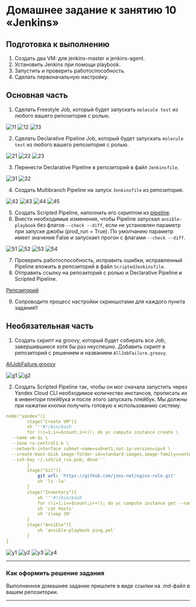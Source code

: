 # Домашнее задание к занятию 10 «Jenkins»

## Подготовка к выполнению

1. Создать два VM: для jenkins-master и jenkins-agent.
2. Установить Jenkins при помощи playbook.
3. Запустить и проверить работоспособность.
4. Сделать первоначальную настройку.

## Основная часть

1. Сделать Freestyle Job, который будет запускать `molecule test` из любого вашего репозитория с ролью.

![11](https://github.com/joos-net/mnt-homeworks/blob/master/09-ci-04-jenkins/img/11.png)
![12](https://github.com/joos-net/mnt-homeworks/blob/master/09-ci-04-jenkins/img/12.png)
![13](https://github.com/joos-net/mnt-homeworks/blob/master/09-ci-04-jenkins/img/13.png)

2. Сделать Declarative Pipeline Job, который будет запускать `molecule test` из любого вашего репозитория с ролью.

![21](https://github.com/joos-net/mnt-homeworks/blob/master/09-ci-04-jenkins/img/21.png)
![22](https://github.com/joos-net/mnt-homeworks/blob/master/09-ci-04-jenkins/img/22.png)
![23](https://github.com/joos-net/mnt-homeworks/blob/master/09-ci-04-jenkins/img/23.png)

3. Перенести Declarative Pipeline в репозиторий в файл `Jenkinsfile`.

![31](https://github.com/joos-net/mnt-homeworks/blob/master/09-ci-04-jenkins/img/31.png)
![32](https://github.com/joos-net/mnt-homeworks/blob/master/09-ci-04-jenkins/img/32.png)

4. Создать Multibranch Pipeline на запуск `Jenkinsfile` из репозитория.

![42](https://github.com/joos-net/mnt-homeworks/blob/master/09-ci-04-jenkins/img/42.png)
![43](https://github.com/joos-net/mnt-homeworks/blob/master/09-ci-04-jenkins/img/43.png)
![44](https://github.com/joos-net/mnt-homeworks/blob/master/09-ci-04-jenkins/img/44.png)
![45](https://github.com/joos-net/mnt-homeworks/blob/master/09-ci-04-jenkins/img/45.png)

5. Создать Scripted Pipeline, наполнить его скриптом из [pipeline](./pipeline).
6. Внести необходимые изменения, чтобы Pipeline запускал `ansible-playbook` без флагов `--check --diff`, если не установлен параметр при запуске джобы (prod_run = True). По умолчанию параметр имеет значение False и запускает прогон с флагами `--check --diff`.

![51](https://github.com/joos-net/mnt-homeworks/blob/master/09-ci-04-jenkins/img/51.png)
![52](https://github.com/joos-net/mnt-homeworks/blob/master/09-ci-04-jenkins/img/52.png)
![53](https://github.com/joos-net/mnt-homeworks/blob/master/09-ci-04-jenkins/img/53.png)
![54](https://github.com/joos-net/mnt-homeworks/blob/master/09-ci-04-jenkins/img/54.png)

7. Проверить работоспособность, исправить ошибки, исправленный Pipeline вложить в репозиторий в файл `ScriptedJenkinsfile`.
8. Отправить ссылку на репозиторий с ролью и Declarative Pipeline и Scripted Pipeline.

[Репозиторий](https://github.com/joos-net/nginx-role)

9. Сопроводите процесс настройки скриншотами для каждого пункта задания!!

## Необязательная часть

1. Создать скрипт на groovy, который будет собирать все Job, завершившиеся хотя бы раз неуспешно. Добавить скрипт в репозиторий с решением и названием `AllJobFailure.groovy`.

[AllJobFailure.groovy](https://github.com/joos-net/mnt-homeworks/blob/master/09-ci-04-jenkins/AllJobFailure.groovy)

![g1](https://github.com/joos-net/mnt-homeworks/blob/master/09-ci-04-jenkins/img/g1.png)
![g2](https://github.com/joos-net/mnt-homeworks/blob/master/09-ci-04-jenkins/img/g2.png)

2. Создать Scripted Pipeline так, чтобы он мог сначала запустить через Yandex Cloud CLI необходимое количество инстансов, прописать их в инвентори плейбука и после этого запускать плейбук. Мы должны при нажатии кнопки получить готовую к использованию систему.

```yml
node("yandex"){
        stage("Create VM"){
        sh '''#!/bin/bash
        for ((i=1;i<=$count;i++)); do yc compute instance create \
  --name vm-$i \
  --zone ru-central1-b \
  --network-interface subnet-name=subnet1,nat-ip-version=ipv4 \
  --create-boot-disk image-folder-id=standard-images,image-family=centos-7 \
  --ssh-key ~/.ssh/id_rsa.pub; done'''
        }
        stage("Git"){
            git url: 'https://github.com/joos-net/nginx-role.git'
            sh 'ls -la'
        }
        stage("Inventory"){
            sh '''#!/bin/bash
            for ((i=1;i<=$count;i++)); do yc compute instance get --name vm-$i | grep address | tail -n 1 | sed s/address:// | sed 's/ //g' >> hosts; done'''
            sh 'cat hosts'
            sh 'sleep 30'
        }
        stage("Ansible"){
            sh 'ansible-playbook ping.yml'
        }
}
```
![y1](https://github.com/joos-net/mnt-homeworks/blob/master/09-ci-04-jenkins/img/y1.png)
![y2](https://github.com/joos-net/mnt-homeworks/blob/master/09-ci-04-jenkins/img/y2.png)
![y3](https://github.com/joos-net/mnt-homeworks/blob/master/09-ci-04-jenkins/img/y3.png)
![y4](https://github.com/joos-net/mnt-homeworks/blob/master/09-ci-04-jenkins/img/y4.png)

---

### Как оформить решение задания

Выполненное домашнее задание пришлите в виде ссылки на .md-файл в вашем репозитории.

---

